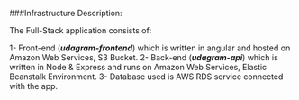 ###Infrastructure Description:

The Full-Stack application consists of:

1- Front-end (**_udagram-frontend_**) which is written in angular and hosted on Amazon Web Services, S3 Bucket.
2- Back-end  (**_udagram-api_**) which is written in Node & Express and runs on Amazon Web Services, Elastic Beanstalk Environment.
3- Database used is AWS RDS service connected with the app. 
